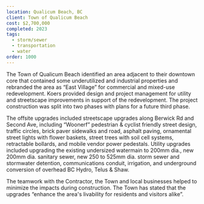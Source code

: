 ```yaml
---
location: Qualicum Beach, BC
client: Town of Qualicum Beach
cost: $2,700,000
completed: 2023
tags:
  - storm/sewer
  - transportation
  - water
order: 1000
---
```

The Town of Qualicum Beach identified an area adjacent to their downtown core that contained some underutilized and industrial properties and rebranded the area as “East Village” for commercial and mixed-use redevelopment.  Koers provided design and project management for utility and streetscape improvements in support of the redevelopment.  The project construction was split into two phases with plans for a future third phase.

The offsite upgrades included streetscape upgrades along Berwick Rd and Second Ave, including “Woonerf” pedestrian & cyclist friendly street design, traffic circles, brick paver sidewalks and road, asphalt paving, ornamental street lights with flower baskets, street trees with soil cell systems, retractable bollards, and mobile vendor power pedestals.  Utility upgrades included upgrading the existing undersized watermain to 200mm dia., new 200mm dia. sanitary sewer, new 250 to 525mm dia. storm sewer and stormwater detention, communications conduit, irrigation, and underground conversion of overhead BC Hydro, Telus & Shaw.

The teamwork with the Contractor, the Town and local businesses helped to minimize the impacts during construction.  The Town has stated that the upgrades “enhance the area's livability for residents and visitors alike”.